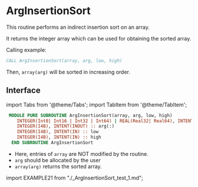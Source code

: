 # ArgInsertionSort

This routine performs an indirect insertion sort on an array.

It returns the integer array which can be used for obtaining the sorted array.

Calling example:

```fortran
CALL ArgInsertionSort(array, arg, low, high)
```

Then, `array(arg)` will be sorted in increasing order.

## Interface

import Tabs from '@theme/Tabs';
import TabItem from '@theme/TabItem';

<Tabs>
<TabItem value="interface" label="܀ Interface" default>

```fortran
 MODULE PURE SUBROUTINE ArgInsertionSort(array, arg, low, high)
    INTEGER(Int8| Int16 | Int32 | Int64) | REAL(Real32| Real64), INTENT(IN) :: array(:)
    INTEGER(I4B), INTENT(INOUT) :: arg(:)
    INTEGER(I4B), INTENT(IN) :: low
    INTEGER(I4B), INTENT(IN) :: high
  END SUBROUTINE ArgInsertionSort 
```

- Here, entries of `array` are NOT modified by the routine.
- `arg` should be allocated by the user
- `array(arg)` returns the sorted array.

</TabItem>

<TabItem value="example" label="️܀ See example">

import EXAMPLE21 from "./_ArgInsertionSort_test_1.md";

<EXAMPLE21 />

</TabItem>

<TabItem value="close" label="↢ ">

</TabItem>
</Tabs>

